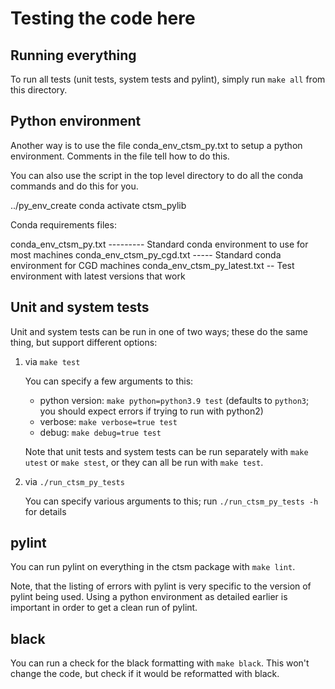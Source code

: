 # Testing the code here

## Running everything

To run all tests (unit tests, system tests and pylint), simply run `make
all` from this directory.

## Python environment

Another way is to use the file conda\_env\_ctsm\_py.txt to setup
a python environment. Comments in the file tell how to do this.

You can also use the script in the top level directory to do
all the conda commands and do this for you.

 ../py_env_create
 conda activate ctsm_pylib

Conda requirements files:

conda_env_ctsm_py.txt --------- Standard conda environment to use for most machines
conda_env_ctsm_py_cgd.txt ----- Standard conda environment for CGD machines
conda_env_ctsm_py_latest.txt -- Test environment with latest versions that work

## Unit and system tests

Unit and system tests can be run in one of two ways; these do the same
thing, but support different options:

1. via `make test`

   You can specify a few arguments to this:
   
   - python version: `make python=python3.9 test` (defaults to `python3`; you should expect errors if trying to run with python2)
   - verbose: `make verbose=true test`
   - debug: `make debug=true test`

   Note that unit tests and system tests can be run separately with
   `make utest` or `make stest`, or they can all be run with `make
   test`.

2. via `./run_ctsm_py_tests`

   You can specify various arguments to this; run `./run_ctsm_py_tests
   -h` for details

## pylint

You can run pylint on everything in the ctsm package with `make lint`.

Note, that the listing of errors with pylint is very specific to the version
of pylint being used. Using a python environment as detailed earlier is important
in order to get a clean run of pylint.

## black

You can run a check for the black formatting with `make black`.
This won't change the code, but check if it would be reformatted
with black.
